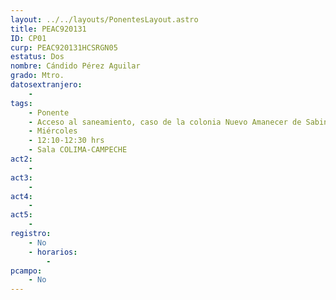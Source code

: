 ```yaml
---
layout: ../../layouts/PonentesLayout.astro
title: PEAC920131
ID: CP01
curp: PEAC920131HCSRGN05
estatus: Dos
nombre: Cándido Pérez Aguilar
grado: Mtro.
datosextranjero:
    - 
tags:
    - Ponente
    - Acceso al saneamiento, caso de la colonia Nuevo Amanecer de Sabines, Chiapas
    - Miércoles
    - 12:10-12:30 hrs
    - Sala COLIMA-CAMPECHE
act2: 
    - 
act3: 
    - 
act4: 
    - 
act5: 
    - 
registro:
    - No
    - horarios:
        -
pcampo:
    - No
---
```

